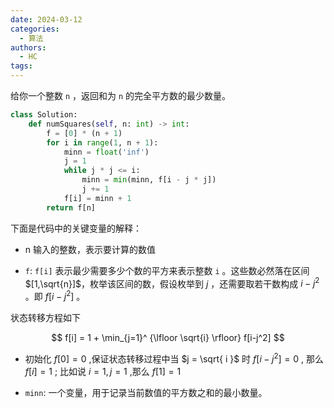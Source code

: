 ```yaml
---
date: 2024-03-12
categories:
  - 算法
authors:
  - HC
tags:
---
```

给你一个整数 `n` ，返回和为 `n` 的完全平方数的最少数量。

<!-- more -->

```python
class Solution:
    def numSquares(self, n: int) -> int:
        f = [0] * (n + 1)
        for i in range(1, n + 1):
            minn = float('inf')
            j = 1
            while j * j <= i:
                minn = min(minn, f[i - j * j])
                j += 1
            f[i] = minn + 1
        return f[n]
```

下面是代码中的关键变量的解释：

- n 输入的整数，表示要计算的数值

-  `f`: `f[i]` 表示最少需要多少个数的平方来表示整数 `i` 。这些数必然落在区间 $[1,\sqrt{n}]$，枚举该区间的数，假设枚举到 $j$ ，还需要取若干数构成 $i-j^2$ 。即 $f[i-j^2]$ 。

状态转移方程如下 

$$
f[i] = 1 + \min_{j=1}^ {\lfloor \sqrt{i} \rfloor} f[i-j^2] 
$$

- 初始化 $f[0] = 0$ ,保证状态转移过程中当 $j = \sqrt{ i }$ 时 $f[i-j^2] = 0$ , 那么 $f[i] = 1$ ; 比如说 $i=1,j=1$ ,那么 $f[1] = 1$ 

-  `minn`: 一个变量，用于记录当前数值的平方数之和的最小数量。



